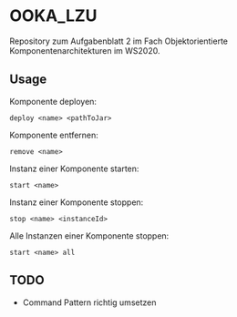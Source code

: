 # OOKA_LZU
Repository zum Aufgabenblatt 2 im Fach Objektorientierte Komponentenarchitekturen im WS2020.

## Usage
Komponente deployen:

<code>deploy \<name\> \<pathToJar\></code>

Komponente entfernen:

<code>remove \<name\></code>

Instanz einer Komponente starten:

<code>start \<name\></code>

Instanz einer Komponente stoppen:

<code>stop \<name\> \<instanceId\></code>

Alle Instanzen einer Komponente stoppen:

<code>start \<name\> all</code>

## TODO
- Command Pattern richtig umsetzen